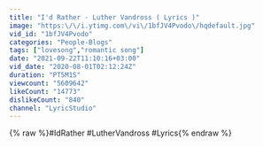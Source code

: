 ```yaml
---
title: "I'd Rather - Luther Vandross ( Lyrics )"
image: "https:\/\/i.ytimg.com\/vi\/1bfJV4Pvodo\/hqdefault.jpg"
vid_id: "1bfJV4Pvodo"
categories: "People-Blogs"
tags: ["lovesong","romantic song"]
date: "2021-09-22T11:10:16+03:00"
vid_date: "2020-08-01T02:12:24Z"
duration: "PT5M1S"
viewcount: "5609642"
likeCount: "14773"
dislikeCount: "840"
channel: "LyricStudio"
---
```

{% raw %}#IdRather #LutherVandross #Lyrics{% endraw %}
